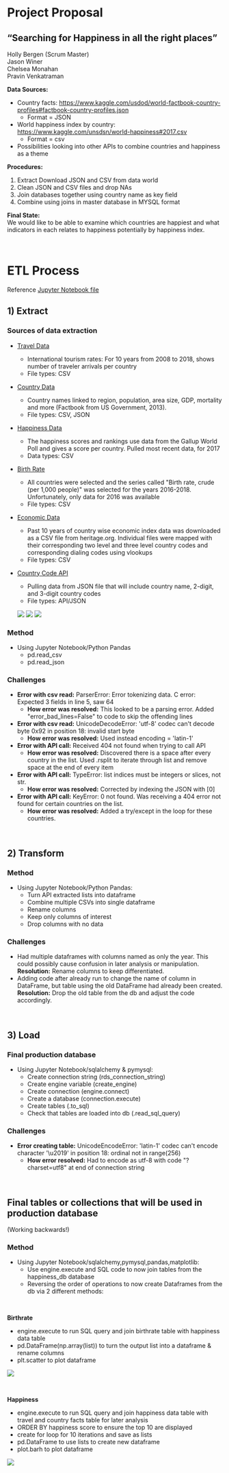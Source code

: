 # Project Proposal #

## “Searching for Happiness in all the right places” ##
Holly Bergen (Scrum Master)   
Jason Winer    
Chelsea Monahan   
Pravin Venkatraman  


**Data Sources:**
* Country facts: https://www.kaggle.com/usdod/world-factbook-country-profiles#factbook-country-profiles.json
    * Format = JSON
* World happiness index by country: https://www.kaggle.com/unsdsn/world-happiness#2017.csv
    * Format = csv
* Possibilities looking into other APIs to combine countries and happiness as a theme

**Procedures:**
1.	Extract Download JSON and CSV from data world
2.	Clean JSON and CSV files and drop NAs
3.	Join databases together using country name as key field
4.	Combine using joins in master database in MYSQL format

**Final State:**<br>
We would like to be able to examine which countries are happiest and what indicators in each relates to happiness potentially by happiness index.

<br>

# ETL Process #

Reference [Jupyter Notebook file](https://github.com/hollybergen/Data_Viz_GroupProj_ETL/blob/master/Happiness_Master.ipynb)

## 1) Extract ##

### Sources of data extraction ###

* [Travel Data](https://data.worldbank.org/indicator/ST.INT.ARVL?end=2017&start=1995&year_high_desc=false)
  * International tourism rates: For 10 years from 2008 to 2018, shows number of traveler arrivals per country
  * File types: CSV
* [Country Data](https://www.kaggle.com/fernandol/countries-of-the-world)
  * Country names linked to region, population, area size, GDP, mortality and more (Factbook from US Government, 2013).
  * File types: CSV, JSON
* [Happiness Data](https://www.kaggle.com/unsdsn/world-happiness#2017.csv)
  * The happiness scores and rankings use data from the Gallup World Poll and gives a score per country. Pulled most recent data, for 2017
  * Data types: CSV
* [Birth Rate](https://databank.worldbank.org/data/reports.aspx?source=gender-statistics#)
  * All countries were selected and the series called "Birth rate, crude (per 1,000 people)" was selected for the years 2016-2018. Unfortunately, only data for 2016 was available
  * File types: CSV
* [Economic Data](https://www.heritage.org/index/explore?view=by-region-country-year&u=636907699184875439)
  * Past 10 years of country wise economic index data was downloaded as a CSV file from heritage.org. Individual files were mapped with their corresponding two level and three level country codes and corresponding dialing codes using vlookups
  * File types: CSV
* [Country Code API](https://restcountries.eu/)
  * Pulling data from JSON file that will include country name, 2-digit, and 3-digit country codes
  * File types: API/JSON
  
  ![](https://encrypted-tbn0.gstatic.com/images?q=tbn:ANd9GcQnlnvI90j2xfHv-iNWtOBKwa_2xRDuaAQxOE9_Tk0HNGaIRSCf)
  ![](https://cdn.iconscout.com/icon/free/png-256/json-file-1-504451.png)
  ![](https://d12m9erqbesehq.cloudfront.net/wp-content/uploads/2016/04/30152042/event-smart-rest-api.png)
  
### Method ###
* Using Jupyter Notebook/Python Pandas
   * pd.read_csv
   * pd.read_json

### Challenges ###

* **Error with csv read:** ParserError: Error tokenizing data. C error: Expected 3 fields in line 5, saw 64  
  * **How error was resolved:** This looked to be a parsing error. Added "error_bad_lines=False" to code to skip the offending lines
* **Error with csv read:** UnicodeDecodeError: 'utf-8' codec can't decode byte 0x92 in position 18: invalid start byte 
  * **How error was resolved:** Used instead encoding = 'latin-1'
* **Error with API call:** Received 404 not found when trying to call API
  * **How error was resolved:** Discovered there is a space after every country in the list. Used .rsplit to iterate through list and remove space at the end of every item
* **Error with API call:** TypeError: list indices must be integers or slices, not str. 
  * **How error was resolved:** Corrected by indexing the JSON with [0]
* **Error with API call:** KeyError: 0 not found. Was receiving a 404 error not found for certain countries on the list. 
  * **How error was resolved:** Added a try/except in the loop for these countries.

<br>

## 2) Transform ##

### Method ###
* Using Jupyter Notebook/Python Pandas:
  * Turn API extracted lists into dataframe
  * Combine multiple CSVs into single dataframe
  * Rename columns
  * Keep only columns of interest
  * Drop columns with no data

### Challenges ###

* Had multiple dataframes with columns named as only the year. This could possibly cause confusion in later analysis or manipulation. **Resolution:** Rename columns to keep differentiated.
* Adding code after already run to change the name of column in DataFrame, but table using the old DataFrame had already been created. **Resolution:** Drop the old table from the db and adjust the code accordingly.

<br>

## 3) Load ##

### Final production database ### 

  * Using Jupyter Notebook/sqlalchemy & pymysql:
    * Create connection string (rds_connection_string)
    * Create engine variable (create_engine)
    * Create connection (engine.connect)
    * Create a database (connection.execute)
    * Create tables (.to_sql)
    * Check that tables are loaded into db (.read_sql_query)

### Challenges ###

* **Error creating table:** UnicodeEncodeError: 'latin-1' codec can't encode character '\u2019' in position 18: ordinal not in range(256) 
  * **How error resolved:** Had to encode as utf-8 with code "?charset=utf8" at end of connection string

<br>

## Final tables or collections that will be used in production database ##
(Working backwards!)

### Method ###

* Using Jupyter Notebook/sqlalchemy,pymysql,pandas,matplotlib:
  * Use engine.execute and SQL code to now join tables from the happiness_db database
  * Reversing the order of operations to now create Dataframes from the db via 2 different methods: 
   
<br>

**Birthrate**

   * engine.execute to run SQL query and join birthrate table with happiness data table
   * pd.DataFrame(np.array(list)) to turn the output list into a dataframe & rename columns
   * plt.scatter to plot dataframe
 
   ![](https://github.com/hollybergen/Data_Viz_GroupProj_ETL/blob/master/resources/images/Birthrate%20vs.Happiness%20Score%20by%20Country.png)
   <br>
   
 <br>
 
 **Happiness**
 
   * engine.execute to run SQL query and join happiness data table with travel and country facts table for later analysis
   * ORDER BY happiness score to ensure the top 10 are displayed
   * create for loop for 10 iterations and save as lists
   * pd.DataFrame to use lists to create new dataframe
   * plot.barh to plot dataframe
   
   ![](https://github.com/hollybergen/Data_Viz_GroupProj_ETL/blob/master/resources/images/Top%2010%20Countries%20by%20Happiness.png)



